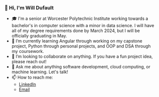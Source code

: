 ### 👋 Hi, I'm Will Dufault

- 🎓 I'm a senior at Worcester Polytechnic Institute working towards a bachelor's in computer science with a minor in data science. I will have all of my degree requirements done by March 2024, but I will be officially graduating in May.
- 🌱 I’m currently learning Angular through working on my capstone project, Python through personal projects, and OOP and DSA through my coursework.
- 👯 I’m looking to collaborate on anything. If you have a fun project idea, please reach out!
- 💬 Ask me about anything software development, cloud computing, or machine learning. Let's talk!
- 📫 How to reach me:
  - [LinkedIn](https://www.linkedin.com/in/willdufault)
  - [Email](mailto:wrdufault@wpi.edu)

<!--
**willdufault/willdufault** is a ✨ _special_ ✨ repository because its `README.md` (this file) appears on your GitHub profile.

Here are some ideas to get you started:

- 🔭 I’m currently working on ...
- 🌱 I’m currently learning ...
- 👯 I’m looking to collaborate on ...
- 🤔 I’m looking for help with ...
- 💬 Ask me about ...
- 📫 How to reach me: ...
- 😄 Pronouns: ...
- ⚡ Fun fact: ...
-->
